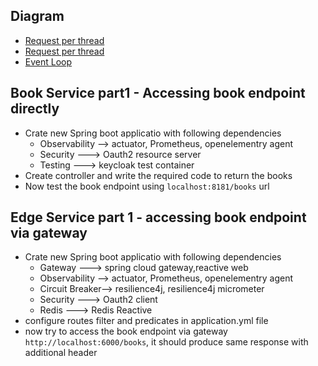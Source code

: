 ## Diagram
- [Request per thread](/thread-per-req.jpg)
- [Request per thread](/ms-spring-cloud-gateway.jpg)
- [Event Loop](/event-loop.jpg)

## Book Service part1 - Accessing book endpoint directly
- Crate new Spring boot applicatio with following dependencies
  - Observability --> actuator, Prometheus, openelementry agent
  - Security ---> Oauth2 resource server
  - Testing ---> keycloak test container
- Create controller and write the required code to return the books
- Now test the book endpoint using ```localhost:8181/books``` url

## Edge Service part 1 - accessing book endpoint via gateway
- Crate new Spring boot applicatio with following dependencies
  - Gateway ---> spring cloud gateway,reactive web
  - Observability --> actuator, Prometheus, openelementry agent
  - Circuit Breaker--> resilience4j, resilience4j micrometer
  - Security ---> Oauth2 client 
  - Redis ---> Redis Reactive
- configure routes filter and predicates in application.yml file
- now try to access the book endpoint via gateway ```http://localhost:6000/books```, it should produce same response with additional header 

  
